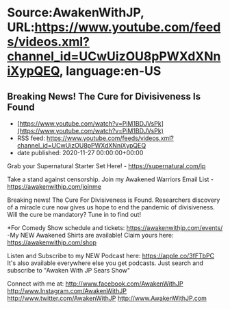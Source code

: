 # Source:AwakenWithJP, URL:https://www.youtube.com/feeds/videos.xml?channel_id=UCwUizOU8pPWXdXNniXypQEQ, language:en-US

## Breaking News! The Cure for Divisiveness Is Found
 - [https://www.youtube.com/watch?v=PiM1BDJVsPk](https://www.youtube.com/watch?v=PiM1BDJVsPk)
 - RSS feed: https://www.youtube.com/feeds/videos.xml?channel_id=UCwUizOU8pPWXdXNniXypQEQ
 - date published: 2020-11-27 00:00:00+00:00

Grab your Supernatural Starter Set Here! -  https://supernatural.com/jp

Take a stand against censorship. Join my Awakened Warriors Email List - https://awakenwithjp.com/joinme

Breaking news! The Cure For Divisiveness is Found. Researchers discovery of a miracle cure now gives us hope to end the pandemic of divisiveness. Will the cure be mandatory? Tune in to find out!

*For Comedy Show schedule and tickets: https://awakenwithjp.com/events/
-My NEW Awakened Shirts are available! Claim yours here: https://awakenwithjp.com/shop

Listen and Subscribe to my NEW Podcast here: 
https://apple.co/3fFTbPC
It's also available everywhere else you get podcasts. Just search and subscribe to "Awaken With JP Sears Show"

Connect with me at: 
http://www.facebook.com/AwakenWithJP
http://www.Instagram.com/AwakenWithJP
http://www.twitter.com/AwakenWithJP
http://www.AwakenWithJP.com

